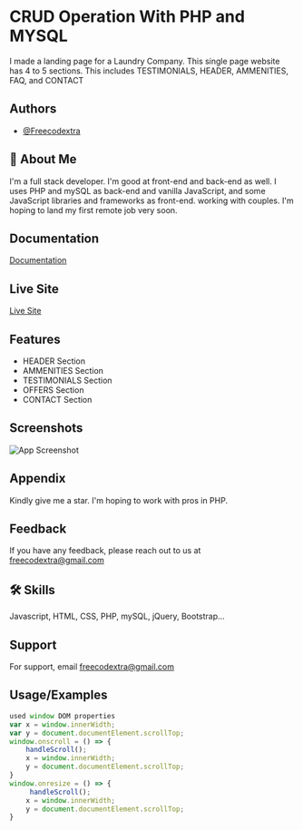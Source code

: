 
# CRUD Operation With PHP and MYSQL 

I made a landing page for a Laundry Company. This single page website has 4 to 5 sections. This includes TESTIMONIALS, HEADER, AMMENITIES, FAQ, and CONTACT

## Authors

- [@Freecodextra](https://github.com/Freecodextra)


## 🚀 About Me
I'm a full stack developer. I'm good at front-end and back-end as well. I uses PHP and mySQL as back-end and vanilla JavaScript, and some JavaScript libraries and frameworks as front-end. working with couples. I'm hoping to land my first remote job very soon.
## Documentation

[Documentation](https://github.com/Freecodextra/Laundary-Wesite-Landing-Page)

## Live Site
[Live Site](https://insideabucampus.com.ng/cruds/)

## Features

- HEADER Section
- AMMENITIES Section
- TESTIMONIALS Section
- OFFERS Section
- CONTACT Section


## Screenshots

![App Screenshot](./images/screenshot.png)



## Appendix
Kindly give me a star. I'm hoping to work with pros in PHP.


## Feedback

If you have any feedback, please reach out to us at freecodextra@gmail.com


## 🛠 Skills
Javascript, HTML, CSS, PHP, mySQL, jQuery, Bootstrap...


## Support

For support, email freecodextra@gmail.com


## Usage/Examples

```javascript
used window DOM properties
var x = window.innerWidth;
var y = document.documentElement.scrollTop;
window.onscroll = () => {
    handleScroll();
    x = window.innerWidth;
    y = document.documentElement.scrollTop;
}
window.onresize = () => {
     handleScroll();
    x = window.innerWidth;
    y = document.documentElement.scrollTop;
}